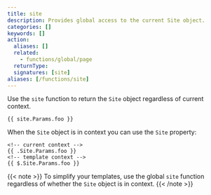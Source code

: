```yaml
---
title: site
description: Provides global access to the current Site object.
categories: []
keywords: []
action:
  aliases: []
  related:
    - functions/global/page
  returnType: 
  signatures: [site]
aliases: [/functions/site]
---
```


Use the `site` function to return the `Site` object regardless of current context.

```go-html-template
{{ site.Params.foo }}
```

When the `Site` object is in context you can use the `Site` property:

```go-html-template
<!-- current context -->
{{ .Site.Params.foo }}
<!-- template context -->
{{ $.Site.Params.foo }}
```

{{< note >}}
To simplify your templates, use the global `site` function regardless of whether the `Site` object is in context.
{{< /note >}}
